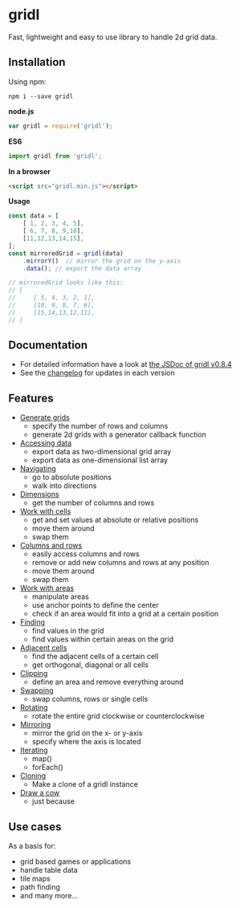 # gridl

Fast, lightweight and easy to use library to handle 2d grid data.

## Installation

Using npm:

`npm i --save gridl`

**node.js**

```javascript
var gridl = require('gridl');
```

**ES6**

```javascript
import gridl from 'gridl';
```

**In a browser**

```html
<script src="gridl.min.js"></script>
```

**Usage**

```javascript
const data = [
    [ 1, 2, 3, 4, 5],
    [ 6, 7, 8, 9,10],
    [11,12,13,14,15],
];
const mirroredGrid = gridl(data)
    .mirrorY()  // mirror the grid on the y-axis
    .data(); // export the data array

// mirroredGrid looks like this:
// [
//     [ 5, 4, 3, 2, 1],
//     [10, 9, 8, 7, 6],
//     [15,14,13,12,11],
// ]
```

## Documentation

* For detailed information have a look at [the JSDoc of gridl v0.8.4](https://klattiation.github.io/gridl/docs/gridl/0.8.4/index.html)
* See the [changelog](docs/changelog.md) for updates in each version

## Features

* [Generate grids](docs/example-generating.md)
    * specify the number of rows and columns
    * generate 2d grids with a generator callback function
* [Accessing data](docs/example-data.md)
    * export data as two-dimensional grid array
    * export data as one-dimensional list array
* [Navigating](docs/example-navigating.md)
    * go to absolute positions
    * walk into directions
* [Dimensions](docs/example-dimensions.md)
    * get the number of columns and rows  
* [Work with cells](docs/example-cells.md)
    * get and set values at absolute or relative positions
    * move them around
    * swap them
* [Columns and rows](docs/example-columns-and-rows.md)
    * easily access columns and rows
    * remove or add new columns and rows at any position
    * move them around
    * swap them
* [Work with areas](docs/example-areas.md)
    * manipulate areas
    * use anchor points to define the center
    * check if an area would fit into a grid at a certain position
* [Finding](docs/example-finding.md)
    * find values in the grid 
    * find values within certain areas on the grid
* [Adjacent cells](docs/example-adjacent-cells.md)
    * find the adjacent cells of a certain cell
    * get orthogonal, diagonal or all cells
* [Clipping](docs/example-clipping.md)
    * define an area and remove everything around
* [Swapping](docs/example-swapping.md)
    * swap columns, rows or single cells
* [Rotating](docs/example-rotating.md)
    * rotate the entire grid clockwise or counterclockwise
* [Mirroring](docs/example-mirroring.md)
    * mirror the grid on the x- or y-axis
    * specify where the axis is located
* [Iterating](docs/example-iterating.md)
    * map()
    * forEach()
* [Cloning](docs/example-cloning.md)
    * Make a clone of a gridl instance
* [Draw a cow](docs/example-cow.md)
    * just because

## Use cases

As a basis for:

* grid based games or applications
* handle table data
* tile maps
* path finding
* and many more...


